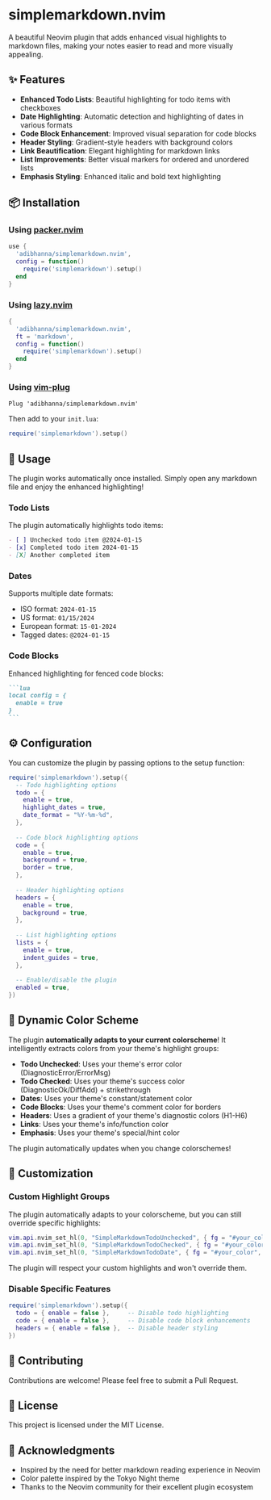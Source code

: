 # simplemarkdown.nvim

A beautiful Neovim plugin that adds enhanced visual highlights to markdown files, making your notes easier to read and more visually appealing.

## ✨ Features

- **Enhanced Todo Lists**: Beautiful highlighting for todo items with checkboxes
- **Date Highlighting**: Automatic detection and highlighting of dates in various formats
- **Code Block Enhancement**: Improved visual separation for code blocks
- **Header Styling**: Gradient-style headers with background colors
- **Link Beautification**: Elegant highlighting for markdown links
- **List Improvements**: Better visual markers for ordered and unordered lists
- **Emphasis Styling**: Enhanced italic and bold text highlighting

## 📦 Installation

### Using [packer.nvim](https://github.com/wbthomason/packer.nvim)

```lua
use {
  'adibhanna/simplemarkdown.nvim',
  config = function()
    require('simplemarkdown').setup()
  end
}
```

### Using [lazy.nvim](https://github.com/folke/lazy.nvim)

```lua
{
  'adibhanna/simplemarkdown.nvim',
  ft = 'markdown',
  config = function()
    require('simplemarkdown').setup()
  end
}
```

### Using [vim-plug](https://github.com/junegunn/vim-plug)

```vim
Plug 'adibhanna/simplemarkdown.nvim'
```

Then add to your `init.lua`:

```lua
require('simplemarkdown').setup()
```

## 🚀 Usage

The plugin works automatically once installed. Simply open any markdown file and enjoy the enhanced highlighting!

### Todo Lists

The plugin automatically highlights todo items:

```markdown
- [ ] Unchecked todo item @2024-01-15
- [x] Completed todo item 2024-01-15
- [X] Another completed item
```

### Dates

Supports multiple date formats:
- ISO format: `2024-01-15`
- US format: `01/15/2024`
- European format: `15-01-2024`
- Tagged dates: `@2024-01-15`

### Code Blocks

Enhanced highlighting for fenced code blocks:

````markdown
```lua
local config = {
  enable = true
}
```
````

## ⚙️ Configuration

You can customize the plugin by passing options to the setup function:

```lua
require('simplemarkdown').setup({
  -- Todo highlighting options
  todo = {
    enable = true,
    highlight_dates = true,
    date_format = "%Y-%m-%d",
  },
  
  -- Code block highlighting options
  code = {
    enable = true,
    background = true,
    border = true,
  },
  
  -- Header highlighting options
  headers = {
    enable = true,
    background = true,
  },
  
  -- List highlighting options
  lists = {
    enable = true,
    indent_guides = true,
  },
  
  -- Enable/disable the plugin
  enabled = true,
})
```

## 🎨 Dynamic Color Scheme

The plugin **automatically adapts to your current colorscheme**! It intelligently extracts colors from your theme's highlight groups:

- **Todo Unchecked**: Uses your theme's error color (DiagnosticError/ErrorMsg)
- **Todo Checked**: Uses your theme's success color (DiagnosticOk/DiffAdd) + strikethrough
- **Dates**: Uses your theme's constant/statement color
- **Code Blocks**: Uses your theme's comment color for borders
- **Headers**: Uses a gradient of your theme's diagnostic colors (H1-H6)
- **Links**: Uses your theme's info/function color
- **Emphasis**: Uses your theme's special/hint color

The plugin automatically updates when you change colorschemes!

## 🔧 Customization

### Custom Highlight Groups

The plugin automatically adapts to your colorscheme, but you can still override specific highlights:

```lua
vim.api.nvim_set_hl(0, "SimpleMarkdownTodoUnchecked", { fg = "#your_color" })
vim.api.nvim_set_hl(0, "SimpleMarkdownTodoChecked", { fg = "#your_color", strikethrough = true })
vim.api.nvim_set_hl(0, "SimpleMarkdownTodoDate", { fg = "#your_color", italic = true })
```

The plugin will respect your custom highlights and won't override them.

### Disable Specific Features

```lua
require('simplemarkdown').setup({
  todo = { enable = false },     -- Disable todo highlighting
  code = { enable = false },     -- Disable code block enhancements
  headers = { enable = false },  -- Disable header styling
})
```

## 🤝 Contributing

Contributions are welcome! Please feel free to submit a Pull Request.

## 📄 License

This project is licensed under the MIT License.

## 🙏 Acknowledgments

- Inspired by the need for better markdown reading experience in Neovim
- Color palette inspired by the Tokyo Night theme
- Thanks to the Neovim community for their excellent plugin ecosystem 